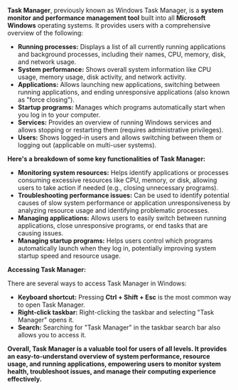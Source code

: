 **Task Manager**, previously known as Windows Task Manager, is a **system monitor and performance management tool** built into all **Microsoft Windows** operating systems. It provides users with a comprehensive overview of the following:

- **Running processes:** Displays a list of all currently running applications and background processes, including their names, CPU, memory, disk, and network usage.
- **System performance:** Shows overall system information like CPU usage, memory usage, disk activity, and network activity.
- **Applications:** Allows launching new applications, switching between running applications, and ending unresponsive applications (also known as "force closing").
- **Startup programs:** Manages which programs automatically start when you log in to your computer.
- **Services:** Provides an overview of running Windows services and allows stopping or restarting them (requires administrative privileges).
- **Users:** Shows logged-in users and allows switching between them or logging out (applicable on multi-user systems).

**Here's a breakdown of some key functionalities of Task Manager:**

- **Monitoring system resources:** Helps identify applications or processes consuming excessive resources like CPU, memory, or disk, allowing users to take action if needed (e.g., closing unnecessary programs).
- **Troubleshooting performance issues:** Can be used to identify potential causes of slow system performance or application unresponsiveness by analyzing resource usage and identifying problematic processes.
- **Managing applications:** Allows users to easily switch between running applications, close unresponsive programs, or end tasks that are causing issues.
- **Managing startup programs:** Helps users control which programs automatically launch when they log in, potentially improving system startup speed and resource usage.

**Accessing Task Manager:**

There are several ways to access Task Manager in Windows:

- **Keyboard shortcut:** Pressing **Ctrl + Shift + Esc** is the most common way to open Task Manager.
- **Right-click taskbar:** Right-clicking the taskbar and selecting "Task Manager" opens it.
- **Search:** Searching for "Task Manager" in the taskbar search bar also allows you to access it.

**Overall, Task Manager is a valuable tool for users of all levels. It provides an easy-to-understand overview of system performance, resource usage, and running applications, empowering users to monitor system health, troubleshoot issues, and manage their computing experience effectively.**